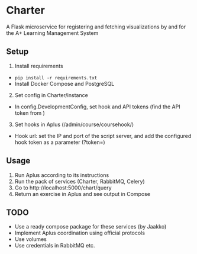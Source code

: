 # Charter

A Flask microservice for registering and fetching visualizations by and for the A+ Learning Management System

## Setup
1. Install requirements
  - `pip install -r requirements.txt`
  - Install Docker Compose and PostgreSQL
2. Set config in Charter/instance
  - In config.DevelopmentConfig, set hook and API tokens
    (find the API token from )
3. Set hooks in Aplus (/admin/course/coursehook/)
  - Hook url: set the IP and port of the script server, and add the configured hook token as a parameter (?token=)

## Usage
1. Run Aplus according to its instructions
2. Run the pack of services (Charter, RabbitMQ, Celery)
3. Go to http://localhost:5000/chart/query
4. Return an exercise in Aplus and see output in Compose

## TODO
- Use a ready compose package for these services (by Jaakko)
- Implement Aplus coordination using official protocols
- Use volumes
- Use credentials in RabbitMQ etc.
